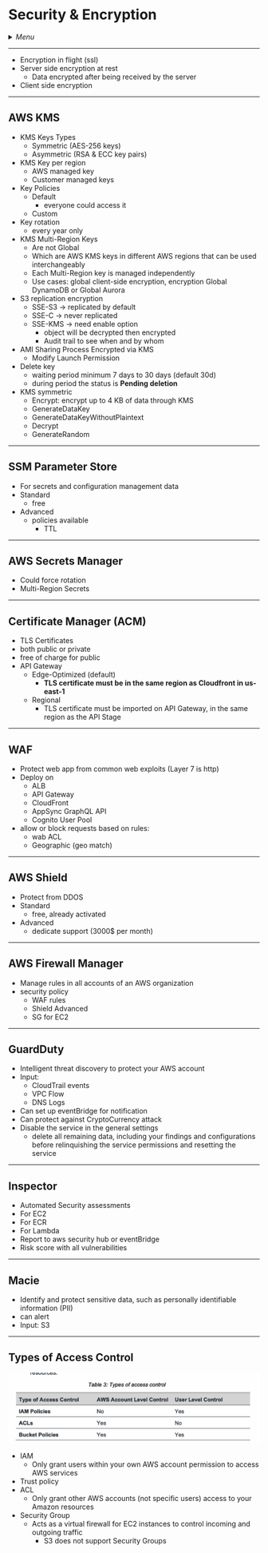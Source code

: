 # Security & Encryption

<details>
 <summary><i>Menu</i></summary>

- [KMS](#aws-kms)
- [SSM](#ssm-parameter-store)
- [Secrets Manager](#aws-secrets-manager)
- [ACM](#certificate-manager-acm)
- [WAF](#waf)
- [Shield](#aws-shield)
- [Firewall Manager](#aws-firewall-manager)
- [GuardDuty](#guardduty)
- [Inspector](#inspector)
- [Macie](#macie)
- [Types of Access Control](#types-of-access-control)
</details>

---
- Encryption in flight (ssl)
- Server side encryption at rest
  - Data encrypted after being received by the server
- Client side encryption

---
## AWS KMS
- KMS Keys Types
  - Symmetric (AES-256 keys)
  - Asymmetric (RSA & ECC key pairs)
- KMS Key per region
  - AWS managed key
  - Customer managed keys
- Key Policies
  - Default
    - everyone could access it
  - Custom
- Key rotation
  - every year only
- KMS Multi-Region Keys
  - Are not Global
  - Which are AWS KMS keys in different AWS regions that can be used interchangeably
  - Each Multi-Region key is managed independently
  - Use cases: global client-side encryption, encryption Global DynamoDB or Global Aurora
- S3 replication encryption
  - SSE-S3 -> replicated by default
  - SSE-C -> never replicated
  - SSE-KMS -> need enable option
    - object will be decrypted then encrypted
    - Audit trail to see when and by whom
- AMI Sharing Process Encrypted via KMS
  - Modify Launch Permission
- Delete key
  - waiting period minimum 7 days to 30 days (default 30d)
  - during period the status is __Pending deletion__
- KMS symmetric
  - Encrypt: encrypt up to 4 KB of data through KMS
  - GenerateDataKey
  - GenerateDataKeyWithoutPlaintext
  - Decrypt
  - GenerateRandom

---
## SSM Parameter Store
- For secrets and configuration management data
- Standard
  - free
- Advanced
  - policies available
    - TTL

---
## AWS Secrets Manager
- Could force rotation
- Multi-Region Secrets

---
## Certificate Manager (ACM)
- TLS Certificates
- both public or private
- free of charge for public
- API Gateway
  - Edge-Optimized (default)
    - __TLS certificate must be in the same region as Cloudfront in us-east-1__
  - Regional
    - TLS certificate must be imported on API Gateway, in the same region as the API Stage


---
## WAF
- Protect web app from common web exploits (Layer 7 is http)
- Deploy on
  - ALB
  - API Gateway
  - CloudFront
  - AppSync GraphQL API
  - Cognito User Pool
- allow or block requests based on rules:
  - wab ACL
  - Geographic (geo match)

---
## AWS Shield
- Protect from DDOS
- Standard
  - free, already activated
- Advanced
  - dedicate support (3000$ per month)

---
## AWS Firewall Manager
- Manage rules in all accounts of an AWS organization
- security policy
  - WAF rules
  - Shield Advanced
  - SG for EC2

---
## GuardDuty
- Intelligent threat discovery to protect your AWS account
- Input:
  - CloudTrail events
  - VPC Flow
  - DNS Logs
- Can set up eventBridge for notification
- Can protect against CryptoCurrency attack
- Disable the service in the general settings
  - delete all remaining data, including your findings and configurations before relinquishing the service permissions and resetting the service

---
## Inspector
- Automated Security assessments
- For EC2
- For ECR
- For Lambda
- Report to aws security hub or eventBridge
- Risk score with all vulnerabilities

---
## Macie
- Identify and protect sensitive data, such as personally identifiable information (PII)
- can alert
- Input: S3

---
## Types of Access Control
![Types of access control](../../images/typesOfAccessControl.png)
- IAM 
  - Only grant users within your own AWS account permission to access AWS services
- Trust policy
- ACL
  - Only grant other AWS accounts (not specific users) access to your Amazon resources
- Security Group
  - Acts as a virtual firewall for EC2 instances to control incoming and outgoing traffic
    - S3 does not support Security Groups